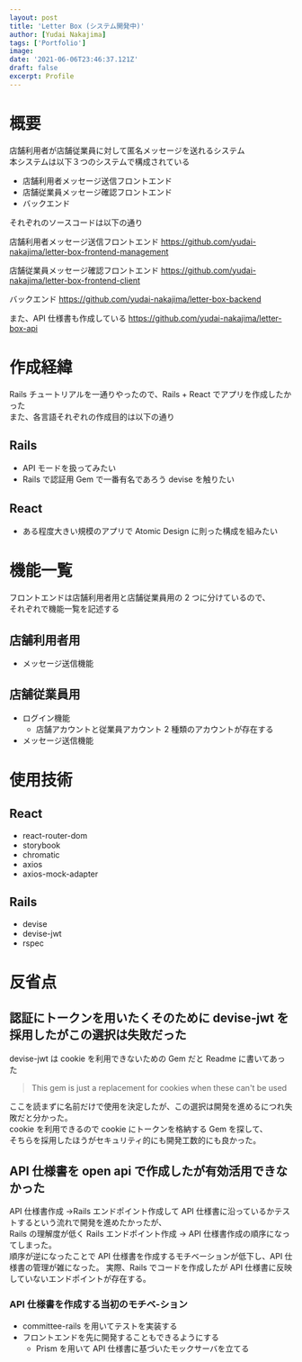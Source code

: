 ```yaml
---
layout: post
title: 'Letter Box (システム開発中)'
author: [Yudai Nakajima]
tags: ['Portfolio']
image:
date: '2021-06-06T23:46:37.121Z'
draft: false
excerpt: Profile
---
```


# 概要

店舗利用者が店舗従業員に対して匿名メッセージを送れるシステム  
本システムは以下３つのシステムで構成されている

- 店舗利用者メッセージ送信フロントエンド
- 店舗従業員メッセージ確認フロントエンド
- バックエンド

それぞれのソースコードは以下の通り

店舗利用者メッセージ送信フロントエンド
https://github.com/yudai-nakajima/letter-box-frontend-management

店舗従業員メッセージ確認フロントエンド
https://github.com/yudai-nakajima/letter-box-frontend-client

バックエンド
https://github.com/yudai-nakajima/letter-box-backend

また、API 仕様書も作成している
https://github.com/yudai-nakajima/letter-box-api

# 作成経緯

Rails チュートリアルを一通りやったので、Rails + React でアプリを作成したかった  
また、各言語それぞれの作成目的は以下の通り

## Rails

- API モードを扱ってみたい
- Rails で認証用 Gem で一番有名であろう devise を触りたい

## React

- ある程度大きい規模のアプリで Atomic Design に則った構成を組みたい

# 機能一覧

フロントエンドは店舗利用者用と店舗従業員用の 2 つに分けているので、  
それぞれで機能一覧を記述する

## 店舗利用者用

- メッセージ送信機能

## 店舗従業員用

- ログイン機能
  - 店舗アカウントと従業員アカウント 2 種類のアカウントが存在する
- メッセージ送信機能

# 使用技術

## React

- react-router-dom
- storybook
- chromatic
- axios
- axios-mock-adapter

## Rails

- devise
- devise-jwt
- rspec

# 反省点

## 認証にトークンを用いたくそのために devise-jwt を採用したがこの選択は失敗だった

devise-jwt は cookie を利用できないための Gem だと Readme に書いてあった

> This gem is just a replacement for cookies when these can't be used

ここを読まずに名前だけで使用を決定したが、この選択は開発を進めるにつれ失敗だと分かった。  
cookie を利用できるので cookie にトークンを格納する Gem を探して、  
そちらを採用したほうがセキュリティ的にも開発工数的にも良かった。

## API 仕様書を open api で作成したが有効活用できなかった

API 仕様書作成 →Rails エンドポイント作成して API 仕様書に沿っているかテストするという流れで開発を進めたかったが、  
Rails の理解度が低く Rails エンドポイント作成 → API 仕様書作成の順序になってしまった。  
順序が逆になったことで API 仕様書を作成するモチベーションが低下し、API 仕様書の管理が雑になった。
実際、Rails でコードを作成したが API 仕様書に反映していないエンドポイントが存在する。

### API 仕様書を作成する当初のモチベ-ション

- committee-rails を用いてテストを実装する
- フロントエンドを先に開発することもできるようにする
  - Prism を用いて API 仕様書に基づいたモックサーバを立てる
